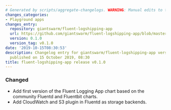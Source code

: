 ```yaml
---
# Generated by scripts/aggregate-changelogs. WARNING: Manual edits to this files will be overwritten.
changes_categories:
- Playground apps
changes_entry:
  repository: giantswarm/fluent-logshipping-app
  url: https://github.com/giantswarm/fluent-logshipping-app/blob/master/CHANGELOG.md#v010
  version: 0.1.0
  version_tag: v0.1.0
date: '2019-10-15T08:30:53'
description: Changelog entry for giantswarm/fluent-logshipping-app version 0.1.0,
  published on 15 October 2019, 08:30
title: fluent-logshipping-app release v0.1.0
---
```


### Changed
- Add first version of the Fluent Logging App chart based on the community Fluentd and Fluentbit charts.
- Add CloudWatch and S3 plugin in Fluentd as storage backends.

